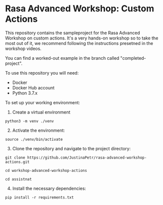 # Rasa Advanced Workshop: Custom Actions

This repository contains the sampleproject for the Rasa Advanced Workshop on custom actions. It's a very hands-on workshop 
so to take the most out of it, we recommend following the instructions presetned in the workshop videos.

You can find a worked-out example in the branch called "completed-project".

To use this repository you will need:
- Docker
- Docker Hub account
- Python 3.7.x

To set up your working environment:

1. Create a virtual environment

`python3 -m venv ./venv`

2. Activate the environment:

`source ./venv/bin/activate`

3. Clone the repository and navigate to the project directory:  

`git clone https://github.com/JustinaPetr/rasa-advanced-workshop-actions.git`  

`cd workshop-advanced-workshop-actions`

`cd assistnat`


4. Install the necessary dependencies:

`pip install -r requirements.txt`
